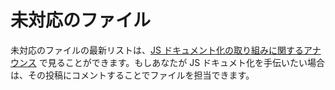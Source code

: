 <!-- # Unclaimed files -->

# 未対応のファイル

<!--
An up-to-date list of unclaimed files can be found in the [announcement post of the JS documentation initiative](https://make.wordpress.org/core/2018/01/31/js-docs-initiative-add-inline-docs-for-javascript/). If you wish to help with JS documentation, you can claim a file there by commenting on that post.
-->

未対応のファイルの最新リストは、[JS ドキュメント化の取り組みに関するアナウンス](https://make.wordpress.org/core/2018/01/31/js-docs-initiative-add-inline-docs-for-javascript/) で見ることができます。もしあなたが JS ドキュメト化を手伝いたい場合は、その投稿にコメントすることでファイルを担当できます。
